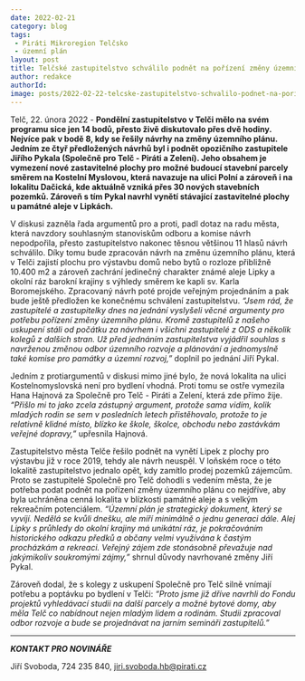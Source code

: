 ```yaml
---
date: 2022-02-21
category: blog
tags:
 - Piráti Mikroregion Telčsko
 - územní plán
layout: post
title: Telčské zastupitelstvo schválilo podnět na pořízení změny územního plánu - místo památné aleje navrhuje vhodnější plochu pro výstavbu
author: redakce
authorId:
image: posts/2022-02-22-telcske-zastupitelstvo-schvalilo-podnet-na-porizeni-zmeny-uzemniho-planu.jpg
---
```


Telč, 22. února 2022 - **Pondělní zastupitelstvo v Telči mělo na svém programu sice jen 14 bodů, přesto živě diskutovalo přes dvě hodiny. Nejvíce pak v bodě 8, kdy se řešily návrhy na změny územního plánu. Jedním ze čtyř předložených návrhů byl i podnět opozičního zastupitele Jiřího Pykala (Společně pro Telč - Piráti a Zelení). Jeho obsahem je vymezení nové zastavitelné plochy pro možné budoucí stavební parcely směrem na Kostelní Myslovou, která navazuje na ulici Polní a zároveň i na lokalitu Dačická, kde aktuálně vzniká přes 30 nových stavebních pozemků. Zároveň s tím Pykal navrhl vynětí stávající zastavitelné plochy u památné aleje v Lipkách.**

V diskusi zazněla řada argumentů pro a proti, padl dotaz na radu města, která navzdory souhlasným stanoviskům odboru a komise návrh nepodpořila, přesto zastupitelstvo nakonec těsnou většinou 11 hlasů návrh schválilo. Díky tomu bude zpracován návrh na změnu územního plánu, která v Telči zajistí plochu pro výstavbu domů nebo bytů o rozloze přibližně 10.400 m2  a zároveň zachrání jedinečný charakter známé aleje Lipky a okolní ráz barokní krajiny s výhledy směrem ke kapli sv. Karla Boromejského. Zpracovaný návrh poté projde veřejným projednáním a pak bude ještě předložen ke konečnému schválení zastupitelstvu. *“Jsem rád, že zastupitelé a zastupitelky dnes na jednání vyslyšeli věcné argumenty pro potřebu pořízení změny územního plánu. Kromě zastupitelů z našeho uskupení stáli od počátku za návrhem i všichni zastupitelé z ODS a několik kolegů z dalších stran. Už před jednáním zastupitelstva vyjádřil souhlas s navrženou změnou odbor územního rozvoje a plánování a jednomyslně také komise pro památky a územní rozvoj,”* doplnil po jednání Jiří Pykal. 

Jedním z protiargumentů v diskusi mimo jiné bylo, že nová lokalita na ulici Kostelnomyslovská není pro bydlení vhodná. Proti tomu se ostře vymezila Hana Hajnová za Společně pro Telč - Piráti a Zelení, která zde přímo žije. *“Přišlo mi to jako zcela zástupný argument, protože sama vidím, kolik mladých rodin se sem v posledních letech přistěhovalo, protože to je relativně klidné místo, blízko ke škole, školce, obchodu nebo zastávkám veřejné dopravy,”* upřesnila Hajnová.

Zastupitelstvo města Telče řešilo podnět na vynětí Lipek z plochy pro výstavbu již v roce 2019, tehdy ale návrh neuspěl. V loňském roce o této lokalitě zastupitelstvo jednalo opět, kdy zamítlo prodej pozemků zájemcům. Proto se zastupitelé Společně pro Telč dohodli s vedením města, že je potřeba podat podnět na pořízení změny územního plánu co nejdříve, aby byla uchráněna cenná lokalita v blízkosti památné aleje a s velkým rekreačním potenciálem. *“Územní plán je strategický dokument, který se vyvíjí. Nedělá se kvůli dnešku, ale míří minimálně o jednu generaci dále. Alej Lipky s průhledy do okolní krajiny má unikátní ráz, je pokračováním historického odkazu předků a občany velmi využívána k častým procházkám a rekreaci. Veřejný zájem zde stonásobně převažuje nad jakýmikoliv soukromými zájmy,”* shrnul důvody navrhované změny Jiří Pykal.

Zároveň dodal, že s kolegy z uskupení Společně pro Telč silně vnímají potřebu a poptávku po bydlení v Telči: *“Proto jsme již dříve navrhli do Fondu projektů vyhledávací studii na další parcely a možné bytové domy, aby měla Telč co nabídnout nejen mladým lidem a rodinám. Studii zpracoval odbor rozvoje a bude se projednávat na jarním semináři zastupitelů.”*

---

***KONTAKT PRO NOVINÁŘE*** 

Jiří Svoboda, 724 235 840, <jiri.svoboda.hb@pirati.cz>
